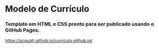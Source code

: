 # Modelo de Currículo

### Template em HTML e CSS pronto para ser publicado usando o GitHub Pages.

https://acquati.github.io/curriculo.github.io/

<!-- ![alt text](https://github.com/Acquati/curriculo.github.io/blob/master/images/XXXXX.png) -->
